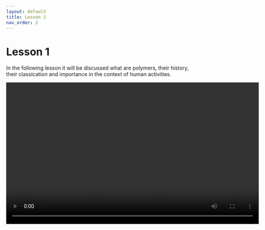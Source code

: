 ```yaml
---
layout: default
title: Lesson 1
nav_order: 2
---
```


# [](#header-1)Lesson 1

In the following lesson it will be discussed what are polymers, their history, their classication and importance in the context of human activities.

<video width="683" height="384" controls>
  <source src="assets/images/lesson1.webm" type="video/webm">
</video>
